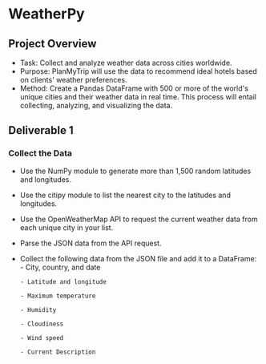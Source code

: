 # WeatherPy

## Project Overview
  - Task: Collect and analyze weather data across cities worldwide.
  - Purpose: PlanMyTrip will use the data to recommend ideal hotels based on clients' weather preferences.
  - Method: Create a Pandas DataFrame with 500 or more of the world's unique cities and their weather data in real time. This process will entail collecting,               analyzing, and visualizing the data.

## Deliverable 1

### Collect the Data

  - Use the NumPy module to generate more than 1,500 random latitudes and longitudes.
  - Use the citipy module to list the nearest city to the latitudes and longitudes.
  - Use the OpenWeatherMap API to request the current weather data from each unique city in your list.
  - Parse the JSON data from the API request.
  - Collect the following data from the JSON file and add it to a DataFrame:
        - City, country, and date
        
        - Latitude and longitude
        
        - Maximum temperature
        
        - Humidity
        
        - Cloudiness
        
        - Wind speed
        
        - Current Description
